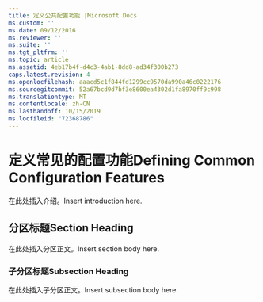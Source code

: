 ```yaml
---
title: 定义公共配置功能 |Microsoft Docs
ms.custom: ''
ms.date: 09/12/2016
ms.reviewer: ''
ms.suite: ''
ms.tgt_pltfrm: ''
ms.topic: article
ms.assetid: 4eb17b4f-d4c3-4ab1-8dd8-ad34f300b273
caps.latest.revision: 4
ms.openlocfilehash: aaacd5c1f844fd1299cc9570da990a46c0222176
ms.sourcegitcommit: 52a67bcd9d7bf3e8600ea4302d1fa8970ff9c998
ms.translationtype: MT
ms.contentlocale: zh-CN
ms.lasthandoff: 10/15/2019
ms.locfileid: "72368786"
---
```

# <a name="defining-common-configuration-features"></a><span data-ttu-id="48e8d-102">定义常见的配置功能</span><span class="sxs-lookup"><span data-stu-id="48e8d-102">Defining Common Configuration Features</span></span>

<span data-ttu-id="48e8d-103">在此处插入介绍。</span><span class="sxs-lookup"><span data-stu-id="48e8d-103">Insert introduction here.</span></span>

## <a name="section-heading"></a><span data-ttu-id="48e8d-104">分区标题</span><span class="sxs-lookup"><span data-stu-id="48e8d-104">Section Heading</span></span>

<span data-ttu-id="48e8d-105">在此处插入分区正文。</span><span class="sxs-lookup"><span data-stu-id="48e8d-105">Insert section body here.</span></span>

### <a name="subsection-heading"></a><span data-ttu-id="48e8d-106">子分区标题</span><span class="sxs-lookup"><span data-stu-id="48e8d-106">Subsection Heading</span></span>

<span data-ttu-id="48e8d-107">在此处插入子分区正文。</span><span class="sxs-lookup"><span data-stu-id="48e8d-107">Insert subsection body here.</span></span>
